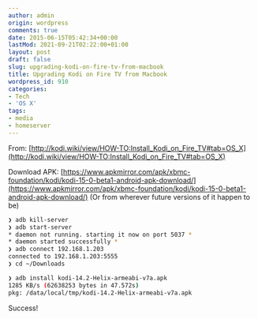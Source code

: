 ```yaml
---
author: admin
origin: wordpress
comments: true
date: 2015-06-15T05:42:34+00:00
lastMod: 2021-09-21T02:22:00+01:00
layout: post
draft: false
slug: upgrading-kodi-on-fire-tv-from-macbook
title: Upgrading Kodi on Fire TV from Macbook
wordpress_id: 910
categories:
- Tech
- 'OS X'
tags:
- media
- homeserver
---
```


From: [http://kodi.wiki/view/HOW-TO:Install_Kodi_on_Fire_TV#tab=OS_X](http://kodi.wiki/view/HOW-TO:Install_Kodi_on_Fire_TV#tab=OS_X)

Download APK:
[https://www.apkmirror.com/apk/xbmc-foundation/kodi/kodi-15-0-beta1-android-apk-download/](https://www.apkmirror.com/apk/xbmc-foundation/kodi/kodi-15-0-beta1-android-apk-download/)
(Or from wherever future versions of it happen to be)

```bash
❯ adb kill-server
❯ adb start-server
* daemon not running. starting it now on port 5037 *
* daemon started successfully *
❯ adb connect 192.168.1.203
connected to 192.168.1.203:5555
❯ cd ~/Downloads

❯ adb install kodi-14.2-Helix-armeabi-v7a.apk
1285 KB/s (62638253 bytes in 47.572s)
pkg: /data/local/tmp/kodi-14.2-Helix-armeabi-v7a.apk
```

Success!
